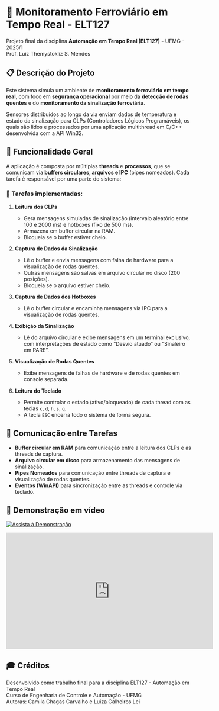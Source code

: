 # 🚆 Monitoramento Ferroviário em Tempo Real - ELT127

Projeto final da disciplina **Automação em Tempo Real (ELT127)** - UFMG - 2025/1  
Prof. Luiz Themystokliz S. Mendes

## 📋 Descrição do Projeto

Este sistema simula um ambiente de **monitoramento ferroviário em tempo real**, com foco em **segurança operacional** por meio da **detecção de rodas quentes** e do **monitoramento da sinalização ferroviária**.  

Sensores distribuídos ao longo da via enviam dados de temperatura e estado da sinalização para CLPs (Controladores Lógicos Programáveis), os quais são lidos e processados por uma aplicação multithread em C/C++ desenvolvida com a API Win32.

## 🧠 Funcionalidade Geral

A aplicação é composta por múltiplas **threads** e **processos**, que se comunicam via **buffers circulares, arquivos e IPC** (pipes nomeados). Cada tarefa é responsável por uma parte do sistema:

### 🔧 Tarefas implementadas:

1. **Leitura dos CLPs**
   - Gera mensagens simuladas de sinalização (intervalo aleatório entre 100 e 2000 ms) e hotboxes (fixo de 500 ms).
   - Armazena em buffer circular na RAM.
   - Bloqueia se o buffer estiver cheio.

2. **Captura de Dados da Sinalização**
   - Lê o buffer e envia mensagens com falha de hardware para a visualização de rodas quentes.
   - Outras mensagens são salvas em arquivo circular no disco (200 posições).
   - Bloqueia se o arquivo estiver cheio.

3. **Captura de Dados dos Hotboxes**
   - Lê o buffer circular e encaminha mensagens via IPC para a visualização de rodas quentes.

4. **Exibição da Sinalização**
   - Lê do arquivo circular e exibe mensagens em um terminal exclusivo, com interpretações de estado como “Desvio atuado” ou “Sinaleiro em PARE”.

5. **Visualização de Rodas Quentes**
   - Exibe mensagens de falhas de hardware e de rodas quentes em console separada.

6. **Leitura do Teclado**
   - Permite controlar o estado (ativo/bloqueado) de cada thread com as teclas `c`, `d`, `h`, `s`, `q`.
   - A tecla `ESC` encerra todo o sistema de forma segura.

## 📡 Comunicação entre Tarefas

- **Buffer circular em RAM** para comunicação entre a leitura dos CLPs e as threads de captura.
- **Arquivo circular em disco** para armazenamento das mensagens de sinalização.
- **Pipes Nomeados** para comunicação entre threads de captura e visualização de rodas quentes.
- **Eventos (WinAPI)** para sincronização entre as threads e controle via teclado.

## 🎥 Demonstração em vídeo

[![Assista à Demonstração](https://img.youtube.com/vi/4lq4ou5mtMc/0.jpg)](https://youtu.be/4lq4ou5mtMc)
<iframe width="560" height="315" src="https://www.youtube.com/embed/4lq4ou5mtMc" frameborder="0" allowfullscreen></iframe>


## 🎓 Créditos

Desenvolvido como trabalho final para a disciplina ELT127 - Automação em Tempo Real  
Curso de Engenharia de Controle e Automação - UFMG  
Autoras: Camila Chagas Carvalho e Luiza Calheiros Lei
